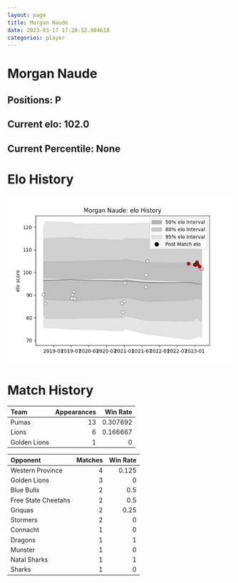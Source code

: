 ```yaml
---  
layout: page  
title: Morgan Naude  
date: 2023-03-17 17:28:52.984618  
categories: player  
---
```

# Morgan Naude

## Positions: P

## Current elo: 102.0

## Current Percentile: None

# Elo History


![elo history](history_MorganNaude.png)
# Match History


| Team         |   Appearances |   Win Rate |
|:-------------|--------------:|-----------:|
| Pumas        |            13 |   0.307692 |
| Lions        |             6 |   0.166667 |
| Golden Lions |             1 |   0        |

| Opponent            |   Matches |   Win Rate |
|:--------------------|----------:|-----------:|
| Western Province    |         4 |      0.125 |
| Golden Lions        |         3 |      0     |
| Blue Bulls          |         2 |      0.5   |
| Free State Cheetahs |         2 |      0.5   |
| Griquas             |         2 |      0.25  |
| Stormers            |         2 |      0     |
| Connacht            |         1 |      0     |
| Dragons             |         1 |      1     |
| Munster             |         1 |      0     |
| Natal Sharks        |         1 |      1     |
| Sharks              |         1 |      0     |